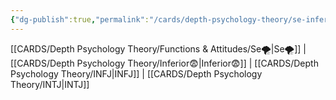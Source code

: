 ```yaml
---
{"dg-publish":true,"permalink":"/cards/depth-psychology-theory/se-inferior/","created":"2023-01-05T12:12:48.945+01:00","updated":"2023-04-23T14:08:13.087+02:00"}
---
```


[[CARDS/Depth Psychology Theory/Functions & Attitudes/Se🌪️\|Se🌪️]] | [[CARDS/Depth Psychology Theory/Inferior😨\|Inferior😨]] | [[CARDS/Depth Psychology Theory/INFJ\|INFJ]]  | [[CARDS/Depth Psychology Theory/INTJ\|INTJ]] 

